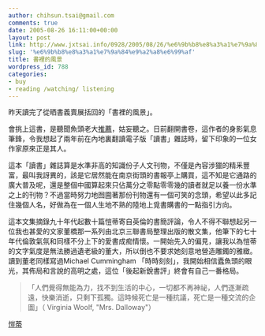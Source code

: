 ```yaml
---
author: chihsun.tsai@gmail.com
comments: true
date: 2005-08-26 16:11:00+00:00
layout: post
link: http://www.jxtsai.info/0928/2005/08/26/%e6%9b%b8%e8%a3%a1%e7%9a%84%e9%a2%a8%e6%99%af/
slug: '%e6%9b%b8%e8%a3%a1%e7%9a%84%e9%a2%a8%e6%99%af'
title: 書裡的風景
wordpress_id: 788
categories:
- buy
- reading /watching/ listening
---
```


昨天讀完了從晒書義賣展括回的「書裡的風景」。  
  
會挑上這書，是聽聞魚頭老大[推薦](http://www.jxtsai.info/blog/)，姑妄聽之。日前翻開書卷，這作者的身影氣息筆鋒，令我想起了兩年前在內地裏翻讀電子版「讀書」雜誌時，留下印象的一位女作家原來正是其人。  
  
這本「讀書」雜誌算是水準非高的知識份子人文刊物，不僅是內容涉獵的精釆豐富，最叫我訝異的，該是它居然能在南京街頭的書報亭上購買，這不知是它通路的廣大普及呢，還是整個中國算起來只佔萬分之零點零零幾的讀者就足以養一份水準之上的刊物？不過當時努力地囫圇著那份刊物還有一個可笑的念頭，希望以此多記住幾個人名，好做為在一個人生地不熟的陸地上覓書購書的一點指引方向。  
  
這本文集摘錄九十年代起數十篇愷蒂寄自英倫的書簡評論，令人不得不聯想起另一位我也甚愛的文家董橋那一系列由北京三聯書局整理出版的散文集，他筆下的七十年代倫敦氣氛和同樣不分上下的愛書成痴情懷。一開始先入的偏見，讓我以為愷蒂的文字氣度是無法勝過遺老級的董大，所以倒也不要求她刻意地營造雕鐲的雅緻。讀到董老同樣寫過Michael Cummingham 「時時刻刻」，我開始相信蠹魚頭的眼光，其佈局和言說的高明之處，這位「後起新銳書評」終會有自己一番格局。  


<blockquote>「人們覺得無能為力，找不到生活的中心，一切都不再神祕，人們逐漸疏遠，快樂消逝，只剩下孤獨。這時候死亡是一種抗議，死亡是一種交流的企圖」（ Virginia Woolf, "Mrs. Dalloway"）</blockquote>

  
  
[愷蒂](http://www.jxtsai.info/blog/)
